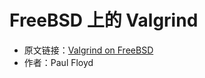 # FreeBSD 上的 Valgrind

- 原文链接：[Valgrind on FreeBSD](https://freebsdfoundation.org/our-work/journal/browser-based-edition/kernel-development/valgrind-on-freebsd/)
- 作者：Paul Floyd
